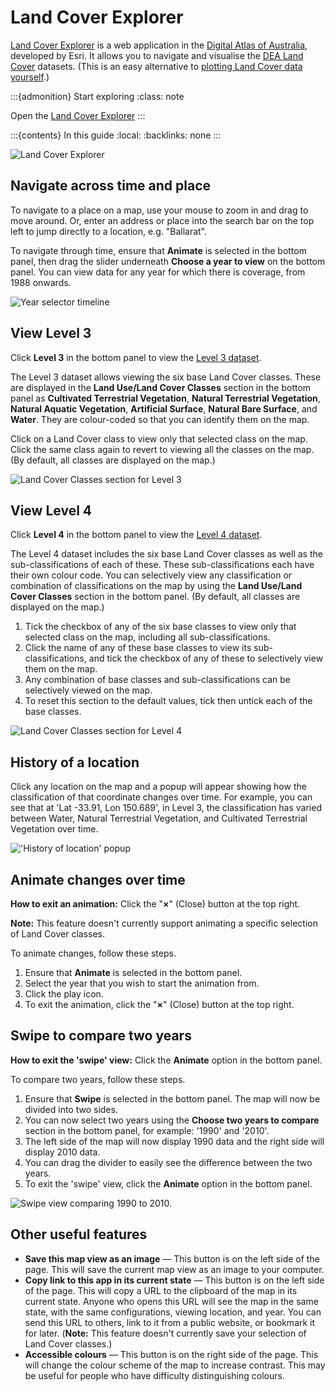 # Land Cover Explorer

[Land Cover Explorer][Explorer] is a web application in the [Digital Atlas of Australia](https://digital.atlas.gov.au/), developed by Esri. It allows you to navigate and visualise the [DEA Land Cover][LandCover] datasets. (This is an easy alternative to [plotting Land Cover data yourself](/notebooks/DEA_products/DEA_Land_Cover/).)

:::{admonition} Start exploring
:class: note

Open the [Land Cover Explorer][Explorer]
:::

:::{contents} In this guide
:local:
:backlinks: none
:::

![Land Cover Explorer](/_files/land_cover/land-cover-explorer.png)

## Navigate across time and place

To navigate to a place on a map, use your mouse to zoom in and drag to move around. Or, enter an address or place into the search bar on the top left to jump directly to a location, e.g. "Ballarat".

To navigate through time, ensure that **Animate** is selected in the bottom panel, then drag the slider underneath **Choose a year to view** on the bottom panel. You can view data for any year for which there is coverage, from 1988 onwards.

![Year selector timeline](/_files/land_cover/timeline-year-selector.png)

## View Level 3

Click **Level 3** in the bottom panel to view the [Level 3 dataset][LandCoverDescription].

The Level 3 dataset allows viewing the six base Land Cover classes. These are displayed in the **Land Use/Land Cover Classes** section in the bottom panel as **Cultivated Terrestrial Vegetation**, **Natural Terrestrial Vegetation**, **Natural Aquatic Vegetation**, **Artificial Surface**, **Natural Bare Surface**, and **Water**. They are colour-coded so that you can identify them on the map.

Click on a Land Cover class to view only that selected class on the map. Click the same class again to revert to viewing all the classes on the map. (By default, all classes are displayed on the map.)

![Land Cover Classes section for Level 3](/_files/land_cover/land-cover-classes-section-level-3.png)

## View Level 4

Click **Level 4** in the bottom panel to view the [Level 4 dataset][LandCoverDescription].

The Level 4 dataset includes the six base Land Cover classes as well as the sub-classifications of each of these. These sub-classifications each have their own colour code. You can selectively view any classification or combination of classifications on the map by using the **Land Use/Land Cover Classes** section in the bottom panel. (By default, all classes are displayed on the map.)

1. Tick the checkbox of any of the six base classes to view only that selected class on the map, including all sub-classifications.
1. Click the name of any of these base classes to view its sub-classifications, and tick the checkbox of any of these to selectively view them on the map.
1. Any combination of base classes and sub-classifications can be selectively viewed on the map.
1. To reset this section to the default values, tick then untick each of the base classes.

![Land Cover Classes section for Level 4](/_files/land_cover/land-cover-classes-section-level-4.png)

## History of a location

Click any location on the map and a popup will appear showing how the classification of that coordinate changes over time. For example, you can see that at 'Lat -33.91, Lon 150.689', in Level 3, the classification has varied between Water, Natural Terrestrial Vegetation, and Cultivated Terrestrial Vegetation over time.

!['History of location' popup](/_files/land_cover/location-history-popup.png)

## Animate changes over time

**How to exit an animation:** Click the "**&times;**" (Close) button at the top right.

**Note:** This feature doesn't currently support animating a specific selection of Land Cover classes.

To animate changes, follow these steps.

1. Ensure that **Animate** is selected in the bottom panel.
1. Select the year that you wish to start the animation from.
1. Click the play icon.
1. To exit the animation, click the "**&times;**" (Close) button at the top right.

## Swipe to compare two years

**How to exit the 'swipe' view:** Click the **Animate** option in the bottom panel.

To compare two years, follow these steps.

1. Ensure that **Swipe** is selected in the bottom panel. The map will now be divided into two sides.
1. You can now select two years using the **Choose two years to compare** section in the bottom panel, for example: '1990' and '2010'.
1. The left side of the map will now display 1990 data and the right side will display 2010 data.
1. You can drag the divider to easily see the difference between the two years.
1. To exit the 'swipe' view, click the **Animate** option in the bottom panel.

![Swipe view comparing 1990 to 2010.](/_files/land_cover/swipe-view.png)

## Other useful features

* **Save this map view as an image** &mdash; This button is on the left side of the page. This will save the current map view as an image to your computer.
* **Copy link to this app in its current state** &mdash; This button is on the left side of the page. This will copy a URL to the clipboard of the map in its current state. Anyone who opens this URL will see the map in the same state, with the same configurations, viewing location, and year. You can send this URL to others, link to it from a public website, or bookmark it for later. (**Note:** This feature doesn't currently save your selection of Land Cover classes.)
* **Accessible colours** &mdash; This button is on the right side of the page. This will change the colour scheme of the map to increase contrast. This may be useful for people who have difficulty distinguishing colours.

[Explorer]: https://www.dev.mapexplorer.daa.ga.gov.au/landcoverexplorer/index.html#mapCenter=134.11300%2C-27.09700%2C4&mode=step&timeExtent=1988%2C2023&year=2023
[LandCover]: /data/product/dea-land-cover-landsat/
[LandCoverDescription]: /data/product/dea-land-cover-landsat/
